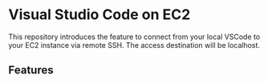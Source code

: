 # Visual Studio Code on EC2
This repository introduces the feature to connect from your local VSCode to your EC2 instance via remote SSH. The access destination will be localhost.
## Features
